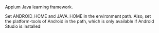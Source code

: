 Appium Java learning framework.

Set ANDROID_HOME and JAVA_HOME in the environment path. Also, set the platform-tools of Android in the path, which is only available if Android Studio is installed
